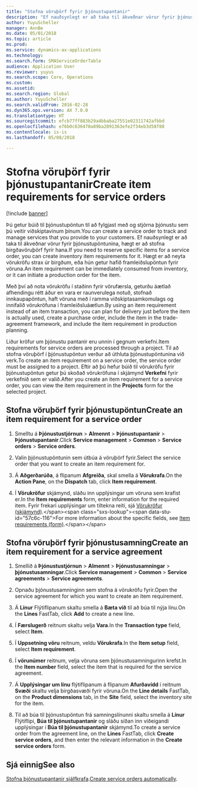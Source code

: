 ```yaml
---
title: "Stofna vöruþörf fyrir þjónustupantanir"
description: "Ef nauðsynlegt er að taka til ákveðnar vörur fyrir þjónustupöntunina, hægt er að stofna birgðavöruþörf fyrir hana."
author: YuyuScheller
manager: AnnBe
ms.date: 05/01/2018
ms.topic: article
ms.prod: 
ms.service: dynamics-ax-applications
ms.technology: 
ms.search.form: SMAServiceOrderTable
audience: Application User
ms.reviewer: yuyus
ms.search.scope: Core, Operations
ms.custom: 
ms.assetid: 
ms.search.region: Global
ms.author: YuyuScheller
ms.search.validFrom: 2016-02-28
ms.dyn365.ops.version: AX 7.0.0
ms.translationtype: HT
ms.sourcegitcommit: efcb77ff883b29a4bbaba27551e02311742afbbd
ms.openlocfilehash: e76b0c636470a89ba2091363efe2f34eb3d58f88
ms.contentlocale: is-is
ms.lasthandoff: 05/08/2018

---
```


# <a name="create-item-requirements-for-service-orders"></a><span data-ttu-id="57c6c-103">Stofna vöruþörf fyrir þjónustupantanir</span><span class="sxs-lookup"><span data-stu-id="57c6c-103">Create item requirements for service orders</span></span> 

[!include [banner](../includes/banner.md)]


<span data-ttu-id="57c6c-104">Þú getur búið til þjónustupöntun til að fylgjast með og stjórna þjónustu sem þú veitir viðskiptavinum þínum.</span><span class="sxs-lookup"><span data-stu-id="57c6c-104">You can create a service order to track and manage services that you provide to your customers.</span></span> <span data-ttu-id="57c6c-105">Ef nauðsynlegt er að taka til ákveðnar vörur fyrir þjónustupöntunina, hægt er að stofna birgðavöruþörf fyrir hana.</span><span class="sxs-lookup"><span data-stu-id="57c6c-105">If you need to reserve specific items for a service order, you can create inventory item requirements for it.</span></span> <span data-ttu-id="57c6c-106">Hægt er að neyta vörukröfu strax úr birgðum, eða hún getur hafið framleiðslupöntun fyrir vöruna.</span><span class="sxs-lookup"><span data-stu-id="57c6c-106">An item requirement can be immediately consumed from inventory, or it can initiate a production order for the item.</span></span>

<span data-ttu-id="57c6c-107">Með því að nota vörukröfu í staðinn fyrir vörufærsla, geturðu áætlað afhendingu rétt áður en vara er raunverulega notuð, stofnað innkaupapöntun, haft vöruna með í ramma viðskiptasamkomulags og innifalið vörukröfuna í framleiðsluáætlun.</span><span class="sxs-lookup"><span data-stu-id="57c6c-107">By using an item requirement instead of an item transaction, you can plan for delivery just before the item is actually used, create a purchase order, include the item in the trade-agreement framework, and include the item requirement in production planning.</span></span>

<span data-ttu-id="57c6c-108">Liður kröfur um þjónustu pantanir eru unnin í gegnum verkefni.</span><span class="sxs-lookup"><span data-stu-id="57c6c-108">Item requirements for service orders are processed through a project.</span></span> <span data-ttu-id="57c6c-109">Til að stofna vöruþörf í þjónustupöntun verður að úthluta þjónustupöntunina við verk.</span><span class="sxs-lookup"><span data-stu-id="57c6c-109">To create an item requirement on a service order, the service order must be assigned to a project.</span></span> <span data-ttu-id="57c6c-110">Eftir að þú hefur búið til vörukröfu fyrir þjónustupöntun getur þú skoðað vörukröfuna í skjámynd **Verkefni** fyrir verkefnið sem er valið.</span><span class="sxs-lookup"><span data-stu-id="57c6c-110">After you create an item requirement for a service order, you can view the item requirement in the **Projects** form for the selected project.</span></span>

## <a name="create-an-item-requirement-for-a-service-order"></a><span data-ttu-id="57c6c-111">Stofna vöruþörf fyrir þjónustupöntun</span><span class="sxs-lookup"><span data-stu-id="57c6c-111">Create an item requirement for a service order</span></span>

1.  <span data-ttu-id="57c6c-112">Smelltu á **Þjónustustjórnun** \> **Almennt** \> **Þjónustupantanir** \> **Þjónustupantanir**.</span><span class="sxs-lookup"><span data-stu-id="57c6c-112">Click **Service management** \> **Common** \> **Service orders** \> **Service orders**.</span></span>

2.  <span data-ttu-id="57c6c-113">Valin þjónustupöntunin sem útbúa á vöruþörf fyrir.</span><span class="sxs-lookup"><span data-stu-id="57c6c-113">Select the service order that you want to create an item requirement for.</span></span>

3.  <span data-ttu-id="57c6c-114">Á **Aðgerðarúða**, á flipanum **Afgreiða**, skal smella á **Vörukrafa**.</span><span class="sxs-lookup"><span data-stu-id="57c6c-114">On the **Action Pane**, on the **Dispatch** tab, click **Item requirement**.</span></span>

4.  <span data-ttu-id="57c6c-115">Í **Vörukröfur** skjámynd, sláðu inn upplýsingar um vöruna sem krafist er.</span><span class="sxs-lookup"><span data-stu-id="57c6c-115">In the **Item requirements** form, enter information for the required item.</span></span> <span data-ttu-id="57c6c-116">Fyrir frekari upplýsingar um tiltekna reiti, sjá [Vörukröfur (skjámynd)](https://technet.microsoft.com/en-us/library/aa552021\(v=ax.60\)).</span><span class="sxs-lookup"><span data-stu-id="57c6c-116">For more information about the specific fields, see [Item requirements (form)](https://technet.microsoft.com/en-us/library/aa552021\(v=ax.60\)).</span></span>

## <a name="create-an-item-requirement-for-a-service-agreement"></a><span data-ttu-id="57c6c-117">Stofna vöruþörf fyrir þjónustusamning</span><span class="sxs-lookup"><span data-stu-id="57c6c-117">Create an item requirement for a service agreement</span></span>

1.  <span data-ttu-id="57c6c-118">Smellið á **Þjónustustjórnun** \> **Almennt** \> **Þjónustusamningar** \> **þjónustusamningar**.</span><span class="sxs-lookup"><span data-stu-id="57c6c-118">Click **Service management** \> **Common** \> **Service agreements** \> **Service agreements**.</span></span>

2.  <span data-ttu-id="57c6c-119">Opnaðu þjónustusamninginn sem stofna á vörukröfu fyrir.</span><span class="sxs-lookup"><span data-stu-id="57c6c-119">Open the service agreement for which you want to create an item requirement.</span></span>

3.  <span data-ttu-id="57c6c-120">Á **Línur** Flýtiflipanum skaltu smella á **Bæta við** til að búa til nýja línu.</span><span class="sxs-lookup"><span data-stu-id="57c6c-120">On the **Lines** FastTab, click **Add** to create a new line.</span></span>

4.  <span data-ttu-id="57c6c-121">Í **Færslugerð** reitnum skaltu velja **Vara**.</span><span class="sxs-lookup"><span data-stu-id="57c6c-121">In the **Transaction type** field, select **Item**.</span></span>

5.  <span data-ttu-id="57c6c-122">Í **Uppsetning vöru** reitnum, veldu **Vörukrafa**.</span><span class="sxs-lookup"><span data-stu-id="57c6c-122">In the **Item setup** field, select **Item requirement**.</span></span>

6.  <span data-ttu-id="57c6c-123">Í **vörunúmer** reitnum, velja vöruna sem þjónustusamningurinn krefst.</span><span class="sxs-lookup"><span data-stu-id="57c6c-123">In the **Item number** field, select the item that is required for the service agreement.</span></span>

7.  <span data-ttu-id="57c6c-124">Á **Upplýsingar um línu** flýtiflipanum á flipanum **Afurðavídd** í reitnum **Svæði** skaltu velja birgðasvæði fyrir vöruna.</span><span class="sxs-lookup"><span data-stu-id="57c6c-124">On the **Line details** FastTab, on the **Product dimensions** tab, in the **Site** field, select the inventory site for the item.</span></span>

8.  <span data-ttu-id="57c6c-125">Til að búa til þjónustupöntun frá samningslínunni skaltu smella á **Línur** Flýtiflipi, **Búa til þjónustupantanir** og sláðu síðan inn viðeigandi upplýsingar í **Búa til þjónustupantanir** skjámynd.</span><span class="sxs-lookup"><span data-stu-id="57c6c-125">To create a service order from the agreement line, on the **Lines** FastTab, click **Create service orders**, and then enter the relevant information in the **Create service orders** form.</span></span> 


## <a name="see-also"></a><span data-ttu-id="57c6c-126">Sjá einnig</span><span class="sxs-lookup"><span data-stu-id="57c6c-126">See also</span></span>

<span data-ttu-id="57c6c-127">[Stofna þjónustupantanir sjálfkrafa](create-service-orders-automatically.md).</span><span class="sxs-lookup"><span data-stu-id="57c6c-127">[Create service orders automatically](create-service-orders-automatically.md).</span></span>

  



